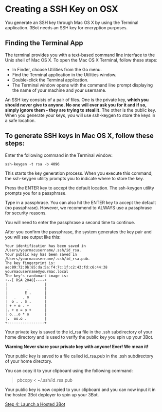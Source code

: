 # Creating a SSH Key on OSX
You generate an SSH key through Mac OS X by using the Terminal application. 3Bot needs an SSH key for encryption purposes.

## Finding the Terminal App

The terminal provides you with a text-based command line interface to the Unix shell of Mac OS X.
To open the Mac OS X Terminal, follow these steps:

- In Finder, choose Utilities from the Go menu. 
- Find the Terminal application in the Utilities window. 
- Double-click the Terminal application. 
- The Terminal window opens with the command line prompt displaying the name of your machine and your username.

An SSH key consists of a pair of files. One is the private key, **which you should never give to anyone. No one will ever ask you for it and if so, simply ignore them - they are trying to steal it.** 
The other is the public key. When you generate your keys, you will use ssh-keygen to store the keys in a safe location.

## To generate SSH keys in Mac OS X, follow these steps:

Enter the following command in the Terminal window:

`ssh-keygen -t rsa -b 4096`

This starts the key generation process. When you execute this command, the ssh-keygen utility prompts you to indicate where to store the key.

Press the ENTER key to accept the default location. The ssh-keygen utility prompts you for a passphrase.

Type in a passphrase. You can also hit the ENTER key to accept the default (no passphrase). However, we recommend to ALWAYS use a passphrase for security reasons.

You will need to enter the passphrase a second time to continue.

After you confirm the passphrase, the system generates the key pair and you will see output like this:

```
Your identification has been saved in /Users/yourmacusername/.ssh/id_rsa.
Your public key has been saved in /Users/yourmacusername/.ssh/id_rsa.pub.
The key fingerprint is:
ae:89:72:0b:85:da:5a:f4:7c:1f:c2:43:fd:c6:44:38 yourmacusername@yourmac.local
The key's randomart image is:
+--[ RSA 2048]----+
|                 |
|         .       |
|        E .      |
|   .   . o       |
|  o . . S .      |
| + + o . +       |
|. + o = o +      |
| o...o * o       |
|.  oo.o .        |
+-----------------+
```
Your private key is saved to the id_rsa file in the .ssh subdirectory of your home directory and is used to verify the public key you spin up your 3Bot.

**Warning Never share your private key with anyone! Ever! We mean it!**

Your public key is saved to a file called id_rsa.pub in the .ssh subdirectory of your home directory. 

You can copy it to your clipboard using the following command:

> pbcopy < ~/.ssh/id_rsa.pub

Your public key is now copied to your clipboard and you can now input it in the hosted 3Bot deployer to spin up your 3Bot.

[Step 4: Launch a Hosted 3Bot](getting_a_hosted_3bot.md)